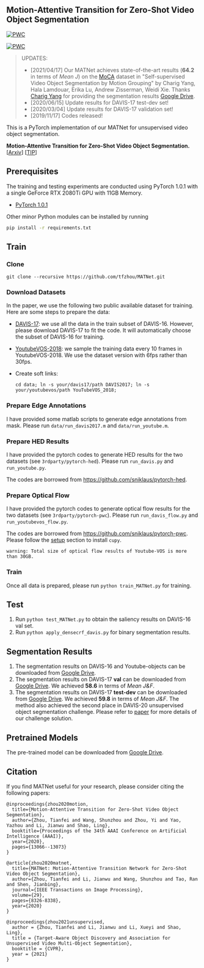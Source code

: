 ## Motion-Attentive Transition for Zero-Shot Video Object Segmentation

[![PWC](https://img.shields.io/endpoint.svg?url=https://paperswithcode.com/badge/motion-attentive-transition-for-zero-shot/unsupervised-video-object-segmentation-on)](https://paperswithcode.com/sota/unsupervised-video-object-segmentation-on?p=motion-attentive-transition-for-zero-shot)

[![PWC](https://img.shields.io/endpoint.svg?url=https://paperswithcode.com/badge/matnet-motion-attentive-transition-network/unsupervised-video-object-segmentation-on-4)](https://paperswithcode.com/sota/unsupervised-video-object-segmentation-on-4?p=matnet-motion-attentive-transition-network)

> UPDATES:<br>
> - [2021/04/17] Our MATNet achieves state-of-the-art results (__64.2__ in terms of _Mean J_) on the [MoCA](https://drive.google.com/drive/folders/1x-owzr9Voz65NQghrN_H1LEYDaaQP5n1?usp=sharing) dataset in "Self-supervised Video Object Segmentation by Motion Grouping" by Charig Yang, Hala Lamdouar, Erika Lu, Andrew Zisserman, Weidi Xie. Thanks [Charig Yang](https://charigyang.github.io/) for providing the segmentation results [Google Drive](https://drive.google.com/drive/folders/1x-owzr9Voz65NQghrN_H1LEYDaaQP5n1?usp=sharing).
> - [2020/06/15] Update results for DAVIS-17 test-dev set!
> - [2020/03/04] Update results for DAVIS-17 validation set!
> - [2019/11/17] Codes released!

This is a PyTorch implementation of our MATNet for unsupervised video object segmentation.

**Motion-Attentive Transition for Zero-Shot Video Object Segmentation.** [[Arxiv](https://arxiv.org/abs/2003.04253)] [[TIP](https://ieeexplore.ieee.org/document/9165947)]

## Prerequisites

The training and testing experiments are conducted using PyTorch 1.0.1 with a single GeForce RTX 2080Ti GPU with 11GB Memory.
- [PyTorch 1.0.1](https://github.com/pytorch/pytorch)
                   
Other minor Python modules can be installed by running

```bash
pip install -r requirements.txt
```

## Train

### Clone
```git clone --recursive https://github.com/tfzhou/MATNet.git```

### Download Datasets
In the paper, we use the following two public available dataset for training. Here are some steps to prepare the data:
- [DAVIS-17](https://davischallenge.org/davis2017/code.html): we use all the data in the train subset of DAVIS-16. 
    However, please download DAVIS-17 to fit the code. It will automatically choose the subset of DAVIS-16 for training. 
- [YoutubeVOS-2018](https://youtube-vos.org/dataset/): we sample the training data every 10 frames in YoutubeVOS-2018. We use the dataset version with 6fps rather than 30fps.
- Create soft links:

    ```cd data; ln -s your/davis17/path DAVIS2017; ln -s your/youtubevos/path YouTubeVOS_2018;```
    
### Prepare Edge Annotations
I have provided some matlab scripts to generate edge annotations from mask. Please run ```data/run_davis2017.m``` 
and ```data/run_youtube.m```.

### Prepare HED Results
I have provided the pytorch codes to generate HED results for the two datasets (see ```3rdparty/pytorch-hed```).
Please run ```run_davis.py``` and ```run_youtube.py```. 

The codes are borrowed from https://github.com/sniklaus/pytorch-hed. 

### Prepare Optical Flow
I have provided the pytorch codes to generate optical flow results for the two datasets (see ```3rdparty/pytorch-pwc```).
Please run ```run_davis_flow.py``` and ```run_youtubevos_flow.py```. 

The codes are borrowed from https://github.com/sniklaus/pytorch-pwc. 
Please follow the [setup](https://github.com/sniklaus/pytorch-pwc#setup) section to install ```cupy```. 

`warning: Total size of optical flow results of Youtube-VOS is more than 30GB.`

### Train
Once all data is prepared, please run ```python train_MATNet.py``` for training.

## Test
1. Run ```python test_MATNet.py``` to obtain the saliency results on DAVIS-16 val set.
2. Run ```python apply_densecrf_davis.py``` for binary segmentation results.


## Segmentation Results

1. The segmentation results on DAVIS-16 and Youtube-objects can be downloaded from [Google Drive](https://drive.google.com/file/d/1d23TGBtrr11g8KFAStwewTyxLq2nX4PT/view?usp=sharing).
2. The segmentation results on DAVIS-17 __val__ can be downloaded from [Google Drive](https://drive.google.com/open?id=1GTqjWc7tktw92tBNKln2eFmb9WzdcVrz). We achieved __58.6__ in terms of _Mean J&F_.
3. The segmentation results on DAVIS-17 __test-dev__ can be downloaded from [Google Drive](https://drive.google.com/file/d/1Ood-rr0d4YRFSrGGh6yVpYvOvE_h0tVK/view?usp=sharing). We achieved __59.8__ in terms of _Mean J&F_. The method also achieved the second place in DAVIS-20 unsupervised object segmentation challenge. Please refer to [paper](https://davischallenge.org/challenge2020/papers/DAVIS-Unsupervised-Challenge-2nd-Team.pdf) for more details of our challenge solution.

## Pretrained Models

The pre-trained model can be downloaded from [Google Drive](https://drive.google.com/file/d/1XlenYXgQjoThgRUbffCUEADS6kE4lvV_/view?usp=sharing).

## Citation
If you find MATNet useful for your research, please consider citing the following papers:
```
@inproceedings{zhou2020motion,
  title={Motion-Attentive Transition for Zero-Shot Video Object Segmentation},
  author={Zhou, Tianfei and Wang, Shunzhou and Zhou, Yi and Yao, Yazhou and Li, Jianwu and Shao, Ling},
  booktitle={Proceedings of the 34th AAAI Conference on Artificial Intelligence (AAAI)},
  year={2020},
  pages={13066--13073}
}

@article{zhou2020matnet,
  title={MATNet: Motion-Attentive Transition Network for Zero-Shot Video Object Segmentation},
  author={Zhou, Tianfei and Li, Jianwu and Wang, Shunzhou and Tao, Ran and Shen, Jianbing},
  journal={IEEE Transactions on Image Processing},
  volume={29},
  pages={8326-8338},
  year={2020}
}

@inproceedings{zhou2021unsupervised,
  author = {Zhou, Tianfei and Li, Jianwu and Li, Xueyi and Shao, Ling},
  title = {Target-Aware Object Discovery and Association for Unsupervised Video Multi-Object Segmentation},
  booktitle = {CVPR},
  year = {2021}
}
```


